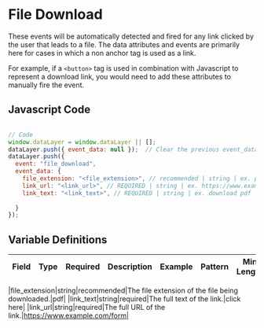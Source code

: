 # File Download

These events will be automatically detected and fired for any link clicked by the user that leads to a file. The data attributes and events are primarily here for cases in which a non anchor tag is used as a link. 

For example, if a `<button>` tag is used in combination with Javascript to represent a download link, you would need to add these attributes to manually fire the event.


## Javascript Code

```js

// Code
window.dataLayer = window.dataLayer || [];
dataLayer.push({ event_data: null });  // Clear the previous event_data object.
dataLayer.push({
  event: "file_download",
  event_data: {
    file_extension: "<file_extension>", // recommended | string | ex. pdf
    link_url: "<link_url>", // REQUIRED | string | ex. https://www.example.com/form
    link_text: "<link_text>", // REQUIRED | string | ex. download pdf
    
  }
});
```

## Variable Definitions

|Field|Type|Required|Description|Example|Pattern|Min Length|Max Length|Minimum|Maximum|Multiple Of|
| --- | --- | --- | --- | --- | --- | --- | --- | --- | --- | --- |

|file_extension|string|recommended|The file extension of the file being downloaded.|pdf|
|link_text|string|required|The full text of the link.|click here|
|link_url|string|required|The full URL of the link.|https://www.example.com/form|

